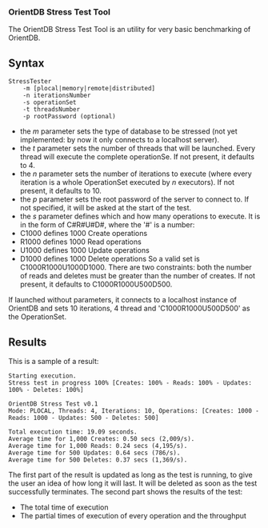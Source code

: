 ### OrientDB Stress Test Tool ###
The OrientDB Stress Test Tool is an utility for very basic benchmarking of OrientDB.

## Syntax
	StressTester
		-m [plocal|memory|remote|distributed]
		-n iterationsNumber
		-s operationSet
		-t threadsNumber
		-p rootPassword (optional)

* the _m_ parameter sets the type of database to be stressed (not yet implemented: by now it only connects to a localhost server).
* the _t_ parameter sets the number of threads that will be launched. Every thread will execute the complete operationSe. If not present, it defaults to 4.
* the _n_ parameter sets the number of iterations to execute (where every iteration is a whole OperationSet executed by _n_ executors). If not present, it defaults to 10.
* the _p_ parameter sets the root password of the server to connect to. If not specified, it will be asked at the start of the test.
* the _s_ parameter defines which and how many operations to execute. It is in the form of C#R#U#D#, where the '#' is a number:
 * C1000 defines 1000 Create operations
 * R1000 defines 1000 Read operations
 * U1000 defines 1000 Update operations
 * D1000 defines 1000 Delete operations
So a valid set is C1000R1000U1000D1000. 
There are two constraints: both the number of reads and deletes must be greater than the number of creates. 
If not present, it defaults to C1000R1000U500D500.

If launched without parameters, it connects to a localhost instance of OrientDB and sets 10 iterations, 4 thread and 'C1000R1000U500D500' as the OperationSet.

## Results
This is a sample of a result:

	Starting execution.
	Stress test in progress 100% [Creates: 100% - Reads: 100% - Updates: 100% - Deletes: 100%]

    OrientDB Stress Test v0.1
    Mode: PLOCAL, Threads: 4, Iterations: 10, Operations: [Creates: 1000 - Reads: 1000 - Updates: 500 - Deletes: 500]

    Total execution time: 19.09 seconds.
    Average time for 1,000 Creates: 0.50 secs (2,009/s).
    Average time for 1,000 Reads: 0.24 secs (4,195/s).
    Average time for 500 Updates: 0.64 secs (786/s).
    Average time for 500 Deletes: 0.37 secs (1,369/s).

The first part of the result is updated as long as the test is running, to give the user an idea of how long it will last. It will be deleted as soon as the test successfully terminates.
The second part shows the results of the test:
* The total time of execution
* The partial times of execution of every operation and the throughput
